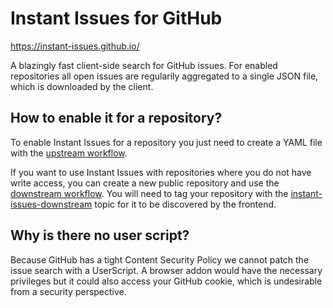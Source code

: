 # Instant Issues for GitHub

https://instant-issues.github.io/

A blazingly fast client-side search for GitHub issues. For enabled
repositories all open issues are regularily aggregated to a single JSON file,
which is downloaded by the client.

## How to enable it for a repository?

To enable Instant Issues for a repository you just need to create a YAML file
with the [upstream workflow](https://github.com/instant-issues/action#upstream-workflow).

If you want to use Instant Issues with repositories where you do not have write access,
you can create a new public repository and use the [downstream workflow](https://github.com/instant-issues/action#downstream-workflow).
You will need to tag your repository with the [instant-issues-downstream](https://github.com/topics/instant-issues-downstream) topic for it to be discovered by the frontend.

## Why is there no user script?

Because GitHub has a tight Content Security Policy we cannot patch the issue
search with a UserScript. A browser addon would have the necessary privileges
but it could also access your GitHub cookie, which is undesirable from a
security perspective.
